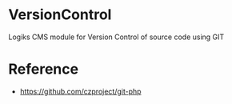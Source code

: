 # VersionControl
Logiks CMS module for Version Control of source code using GIT


# Reference
+ https://github.com/czproject/git-php
